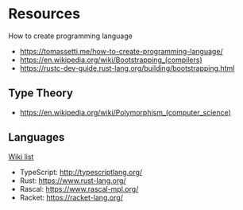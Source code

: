 # Resources

How to create programming language

- <https://tomassetti.me/how-to-create-programming-language/>
- <https://en.wikipedia.org/wiki/Bootstrapping_(compilers)>
- <https://rustc-dev-guide.rust-lang.org/building/bootstrapping.html>

## Type Theory

- <https://en.wikipedia.org/wiki/Polymorphism_(computer_science)>

## Languages

[Wiki list](https://en.wikipedia.org/wiki/List_of_programming_languages)

- TypeScript: <http://typescriptlang.org/>
- Rust: <https://www.rust-lang.org/>
- Rascal: <https://www.rascal-mpl.org/>
- Racket: <https://racket-lang.org/>
